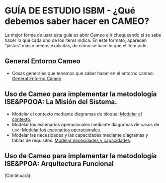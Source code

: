 # GUÍA DE ESTUDIO ISBM - ¿Qué debemos saber hacer en CAMEO?

La mejor forma de usar esta guía es abrir Cameo e ir chequeando si se sabe hacer
lo que cada uno de los ítems indica. En este formato, aparecen “pistas” más o
menos explícitas, de cómo se hace lo que el ítem pide.

## General Entorno Cameo

*   Cosas generales que tenemos que saber hacer en el entorno cameo: [General Entorno Cameo](https://github.com/lmtanco/isbm-guia-de-estudio-cameo/blob/main/general-entorno-cameo.md)

## Uso de Cameo para implementar la metodología ISE&PPOOA: La Misión del Sistema. 

*   Modelar el contexto mediante diagramas de bloque: [Modelar el contexto](https://github.com/lmtanco/isbm-guia-de-estudio-cameo/blob/main/modelo-contexto.md).
*   Modelar los escenarios operacionales mediante diagramas de casos de uso: [Modelar los escenarios operacionales](https://github.com/lmtanco/isbm-guia-de-estudio-cameo/blob/main/modelo-contexto.md).
*   Modelar las necesidades y las capacidades mediante diagramas y tablas de requisitos: [Modelar necesidades y capacidades](https://github.com/lmtanco/isbm-guia-de-estudio-cameo/blob/main/necesidades-y-capacidades.md).

## Uso de Cameo para implementar la metodología ISE&PPOA: Arquitectura Funcional

(Continuará). 

